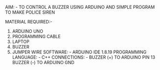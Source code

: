 AIM: - TO CONTROL A BUZZER USING ARDUINO AND SIMPLE PROGRAM TO MAKE POLICE SIREN

MATERIAL REQUIRED:-
1. ARDUINO UNO
2. PROGRAMMING CABLE
3. LAPTOP
4. BUZZER
5. JUMPER WIRE
SOFTWARE: - ARDUINO IDE 1.8.19
PROGRAMMING LANGUAGE: - C++
CONNECTIONS: - BUZZER (+) TO ARDUINO PIN 13
               BUZZER (-) TO ARDUINO GND
